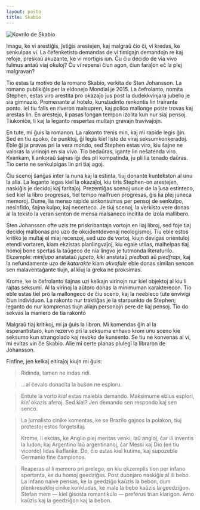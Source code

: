 ```yaml
---
layout: poŝto
title: Skabio
---
```


<div class="kovrilo-bildo">
<img src="{{ site.baseurl }}/images/kovrbildo-de-skabio.jpg" alt="Kovrilo de Skabio" />
</div>

Imagu, ke vi arestiĝis, ĵetiĝis arestejen, kaj malgraŭ ĉio ĉi, vi kredas, ke senkulpas vi. La ĉefenketisto demandas de vi timigajn demandojn re kaj refoje,  preskaŭ akuzante, ke vi mortigis iun. Ĉu ĉiu decido de via vivo fulmus antaŭ viaj okuloj? Ĉu vi repensi ĉiun agon, ĉiun faraĵon eĉ la plej malgravan?

Tio estas la motivo de la romano Skabio, verkita de Sten Johansson. La romano publikiĝis per la eldonejo Mondial je 2015. La ĉefrolanto, nomita Stephen, estas viro arestita pro okazaĵo ĵus post la dudekkvinjara jubelio je sia gimnazio. Promenante al hotelo, kunstudinto renkontis lin trairante ponto. Iel tiu falis en riveron malsupren, kaj polico mallonge poste trovas kaj arestas lin. En arestejo, li pasas longan tempon izolita kun nur siaj pensoj. Tiukoniĉe, li kaj la leganto respertas multajn gravajn travivaĵojn.

En tute, mi ĝuis la romanon. La rakonto trenis min, kaj mi rapide legis ĝin. Sed en tiu epoko, ĉe punktoj, ĝi legis kiel listo de viraj seksumkonkeradoj. Eble ĝi ja pravas pri la vera mondo, sed Stephen estas viro, kiu ŝajne ne valoras la virinojn en sia vivo. Tio bedaŭras, igante lin neŝatenda viro. Kvankam, li ankoraŭ ŝajnas iĝi des pli kompatinda, ju pli lia tenado daŭras. Tio certe ne senkulpigas lin pri tiaj agoj.

Ĉiu scenoj ŝanĝas inter la nuna kaj la estinta, tiuj donante kuntekston al unu la alia. La leganto legas kiel la okazaĵoj, kiu tiris Stephen-on arestejen, naskiĝis je decidoj kaj faritaĵoj. Prezentiĝas scenoj unue de la ĵusa estinteco, sed kiel la libro progresas, tiel tempo malfruen progresas, ĝis lia plej juneca memoroj. Dume, lia menso rapide sinkonsumas per pensoj de senkulpo, nesinfido, ŝajna kulpo, kaj necerteco. Je tiuj scenoj, la verkisto vere donas al la teksto la veran senton de mensa malsaneco incitita de izola mallibero.

Sten Johansson ofte uzis tre priskribantajn vortojn en liaj libroj, sed foje tiaj decidoj malbonas pro uzo de okcidentdevenaj neologismoj. Tiu eble estos kritiko je multaj el miaj recenzoj, sed uzo de vortoj, kiujn devigas orientuloj etendi vortaren, kiam ekzistas planlingvaĵoj, kiu egale utilas, malhelpas tiaj homoj bone spertas la taŭgeco de nia lingvo je tutmonda literaturilo. Ekzemple: _minijupo_ anstataŭ _jupeto_, _kiki_ anstataŭ _piedbati_ aŭ _piedfrapi_, kaj la nefundamente uzo de _katarakte_ kiam _akvofale_ eble donas similan sencon sen malaventaĝante tiujn, al kiuj la greka ne proksimas.

Krome, ke la ĉefrolanto ŝajnas uzi kelkajn virinojn nur kiel objektoj al kiu li rajtas seksumi. Al la virinoj la aŭtoro donas la minimuman karakterecon. Tio eble estas tiel pro la mallongeco de ĉiu sceno, kaj la neebleco tute envivigi ĉiun individuon. La rakonto nur traktiĝas je la starpunkto de Stephen; leganto do nur komprenas tiujn aliajn personojn pere de liaj pensoj. Tio do sekvas la maniero de tia rakonto

Malgraŭ tiaj kritikoj, mi ja ĝuis la libron. Mi komendas ĝin al la esperantistaro, kun rezervo pri la seksuma enhavo krom unu sceno kie seksumo kun strangolado kaj revoko de kunsento. Se tiu ne konvenas al vi, mi evitas vin ĉe Skabio. Alie mi certe planas plulegi la libraron de Johansson.

Finfine, jen kelkaj eltiraĵoj kiujn mi ĝuis:

> Ridinda, tamen ne indas ridi.

> …al ĉevalo donacita la buŝon ne esploru.

> Entute la vorto _kial_ estas malebla demando. Maksimume eblus esplori, _kiel_ okazis aferoj. Sed kial? Jen demando sen respondo kaj sen senco.

> La ĵurnalisto cinike komentas, ke se Brazilo gajnos la polakon, tiuj protestoj estos forgetsitaj.
>
> Krome, li ekcias, ke Anglio plej meritas venki, laŭ angloj, ĉar ili inventis la ludon, kaj Argentino laŭ argentinanoj, ĉar Messi kaj Dio (en tiu vicordo) lidas iliaflanke. Do, ĉio estas kiel kutime, kaj supozeble Germanio fine ĉampionos.

> Reaperas al li memoro pri prelego, en kiu ekzemplis tion per infano spertanta, ke du homoj geedziĝas. Post duonjaro naskiĝis al ili bebo. La infano naive pensas, ke la geedziĝo kaŭzis la bebon, dum plenkresukloj cinike konkludas, ke male la bebo kaŭzis la geedziĝon. Stefan mem — kiel ĝisosta romantikulo — preferus trian klarigon. Amo kaŭzis kaj la geedziĝon kaj la bebon.